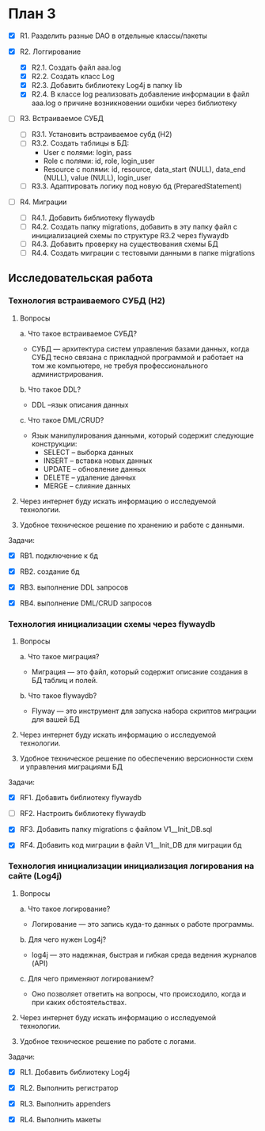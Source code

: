 # План 3

- [x] R1. Разделить разные DAO в отдельные классы/пакеты

- [x] R2. Логгирование 
	- [x] R2.1. Создать файл aaa.log 
	- [x] R2.2. Создать класс Log
	- [x] R2.3. Добавить библиотеку Log4j в папку lib
	- [x] R2.4. В классе log реализовать добавление информации в файл aaa.log о причине возникновении ошибки через библиотеку

- [ ] R3. Встраиваемое СУБД
	- [ ] R3.1. Установить встраиваемое субд (H2)
	- [ ] R3.2. Создать таблицы в БД:
		- User с полями: login, pass
		- Role с полями: id, role, login_user
		- Resource с полями: id, resource, data_start (NULL), data_end (NULL), value (NULL), login_user
	- [ ] R3.3. Адаптировать логику под новую бд (PreparedStatement)

- [ ] R4. Миграции
	- [ ] R4.1. Добавить библиотеку flywaydb
	- [ ] R4.2. Cоздать папку migrations, добавить в эту папку файл с инициализацией схемы по структуре R3.2 через flywaydb
	- [ ] R4.3. Добавить проверку на существования схемы БД
	- [ ] R4.4. Cоздать миграции с тестовыми данными в папке migrations

## Исследовательская работа

### Технология встраиваемого СУБД (H2)
1. Вопросы

	a. Что такое встраиваемое СУБД?
	- СУБД — архитектура систем управления базами данных, когда СУБД тесно связана с прикладной программой и работает на том же компьютере, не требуя профессионального администрирования.

	b. Что такое DDL?
	- DDL –язык описания данных

	c.	Что такое DML/CRUD?
	- Язык манипулирования данными, который содержит следующие конструкции:
		- SELECT – выборка данных
		- INSERT – вставка новых данных
		- UPDATE – обновление данных
		- DELETE – удаление данных
		- MERGE – слияние данных

2. Через интернет буду искать информацию о исследуемой технологии.
3. Удобное техническое решение по хранению и работе с данными.

Задачи:
- [x] RB1.	подключение к бд
- [x] RB2.	создание бд
- [x] RB3.	выполнение DDL запросов
- [x] RB4.	выполнение DML/CRUD запросов


### Технология инициализации схемы через flywaydb
1. Вопросы

	a. Что такое миграция?
	- Миграция — это файл, который содержит описание создания в БД таблиц и полей.

	b. Что такое flywaydb?
	- Flyway — это инструмент для запуска набора скриптов миграции для вашей БД

2. Через интернет буду искать информацию о исследуемой технологии.
3. Удобное техническое решение по обеспечению версионности схем и управления миграциями БД 

Задачи:
- [x] RF1. Добавить библиотеку flywaydb
- [ ] RF2. Настроить библиотеку flywaydb
- [x] RF3. Добавить папку migrations с файлом V1__Init_DB.sql
- [x] RF4. Добавить код миграции в файл V1__Init_DB для миграции бд


### Технология инициализации инициализация логирования на сайте (Log4j)
1. Вопросы
	
    a. Что такое логирование? 
    - Логирование — это запись куда-то данных о работе программы.

	b. Для чего нужен Log4j?
	- log4j — это надежная, быстрая и гибкая среда ведения журналов (API)

	c. Для чего применяют логированием?
	- Оно позволяет ответить на вопросы, что происходило, когда и при каких обстоятельствах.

2. Через интернет буду искать информацию о исследуемой технологии.
3. Удобное техническое решение по работе с логами.

Задачи:
- [x] RL1. Добавить библиотеку Log4j
- [x] RL2. Выполнить регистратор
- [x] RL3. Выполнить appenders 
- [x] RL4. Выполнить макеты



